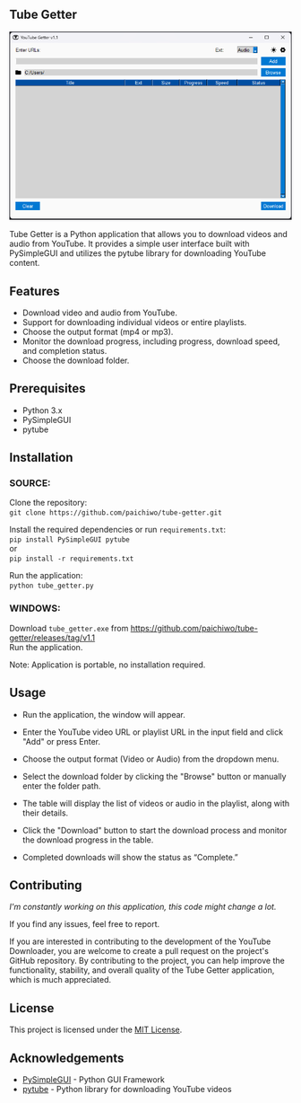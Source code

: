 ## **Tube Getter**

![](screenshots/screenshot_full_01.png)

Tube Getter is a Python application that allows you to download videos and audio from YouTube.
It provides a simple user interface built with PySimpleGUI
and utilizes the pytube library for downloading YouTube content.

## **Features**

*   Download video and audio from YouTube.
*   Support for downloading individual videos or entire playlists.
*   Choose the output format (mp4 or mp3).
*   Monitor the download progress, including progress, download speed, and completion status.
*   Choose the download folder.

## **Prerequisites**

*   Python 3.x
*   PySimpleGUI
*   pytube

## **Installation**

### SOURCE:

Clone the repository:   
`git clone https://github.com/paichiwo/tube-getter.git`

Install the required dependencies or run `requirements.txt`:   
`pip install PySimpleGUI pytube`   
or   
`pip install -r requirements.txt`

Run the application:   
`python tube_getter.py`


### WINDOWS:

Download `tube_getter.exe` from https://github.com/paichiwo/tube-getter/releases/tag/v1.1   
Run the application. 

Note: Application is portable, no installation required.

## **Usage**

- Run the application, the window will appear.

- Enter the YouTube video URL or playlist URL in the input field and click "Add" or press Enter.
- Choose the output format (Video or Audio) from the dropdown menu.
- Select the download folder by clicking the "Browse" button or manually enter the folder path.
- The table will display the list of videos or audio in the playlist, along with their details.
- Click the "Download" button to start the download process and monitor the download progress in the table.
- Completed downloads will show the status as “Complete.”

## **Contributing**

_I'm constantly working on this application, this code might change a lot._

If you find any issues, feel free to report.

If you are interested in contributing to the development of the YouTube Downloader,
you are welcome to create a pull request on the project's GitHub repository. By contributing to the project,
you can help improve the functionality, stability, and overall quality of the Tube Getter application,
which is much appreciated.

## **License**

This project is licensed under the [MIT License](LICENSE).

## **Acknowledgements**

*   [PySimpleGUI](https://pysimplegui.readthedocs.io/) - Python GUI Framework
*   [pytube](https://pytube.io/) - Python library for downloading YouTube videos
